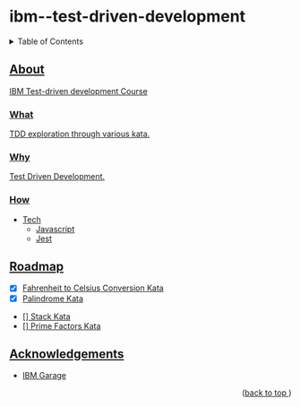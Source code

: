 # ibm--test-driven-development
<a name="readme-top"></a>
<details>
    <summary>Table of Contents</summary>
    <ol>
        <li>
            <a href="#about">About This</a>
            <ul>
                <li><a href="#what">What</li>
                <li><a href="#why">Why</li>
                <li><a href="#how">How</li>
            </ul>
        </li>
        <li><a href="#roadmap">Roadmap</li>
        <li><a href="#acknowledgements">Acknowledgements</li>
    </ol>
</details>

## About
IBM Test-driven development Course

### What

TDD exploration through various kata.

### Why

Test Driven Development.

### How
* Tech
    * Javascript
    * Jest

## Roadmap
- [x] Fahrenheit to Celsius Conversion Kata
- [x] Palindrome Kata
- [] Stack Kata
- [] Prime Factors Kata
## Acknowledgements
* [IBM Garage](https://www.ibm.com/)
<p align="right">(<a href="#readme-top">back to top </a>)</p>